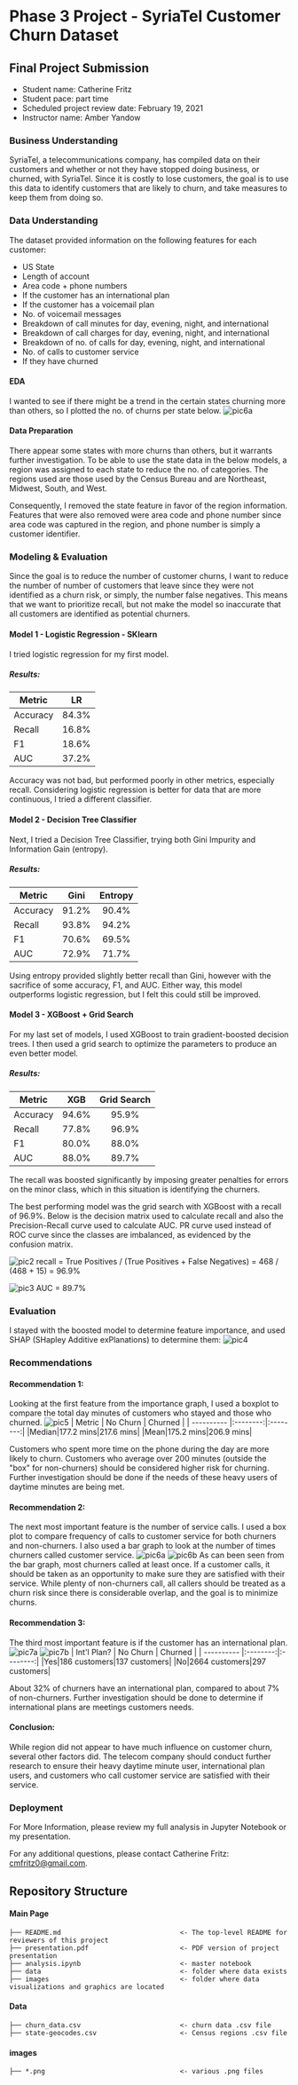 # Phase 3 Project - SyriaTel Customer Churn Dataset

## Final Project Submission

* Student name: Catherine Fritz
* Student pace: part time
* Scheduled project review date: February 19, 2021
* Instructor name: Amber Yandow

### Business Understanding
SyriaTel, a telecommunications company, has compiled data on their customers and whether or not they have stopped doing business, or churned, with SyriaTel. Since it is costly to lose customers, the goal is to use this data to identify customers that are likely to churn, and take measures to keep them from doing so.

### Data Understanding
The dataset provided information on the following features for each customer:
* US State
* Length of account
* Area code + phone numbers
* If the customer has an international plan
* If the customer has a voicemail plan
* No. of voicemail messages
* Breakdown of call minutes for day, evening, night, and international
* Breakdown of call charges for day, evening, night, and international
* Breakdown of no. of calls for day, evening, night, and international
* No. of calls to customer service
* If they have churned

#### EDA
I wanted to see if there might be a trend in the certain states churning more than others, so I plotted the no. of churns per state below.
![pic6a](./images/map.png)

#### Data Preparation
There appear some states with more churns than others, but it warrants further investigation. To be able to use the state data in the below models, a region was assigned to each state to reduce the no. of categories. The regions used are those used by the Census Bureau and are Northeast, Midwest, South, and West.

Consequently, I removed the state feature in favor of the region information. Features that were also removed were area code and phone number since area code was captured in the region, and phone number is simply a customer identifier.

### Modeling & Evaluation
Since the goal is to reduce the number of customer churns, I want to reduce the number of number of customers that leave since they were not identified as a churn risk, or simply, the number false negatives. This means that we want to prioritize recall, but not make the model so inaccurate that all customers are identified as potential churners.

#### Model 1 - Logistic Regression - SKlearn
I tried logistic regression for my first model.
##### Results:
| Metric      | LR     |
| ---------- |:--------:|
|Accuracy|84.3%|
|Recall|16.8%|
|F1|18.6%|
|AUC|37.2%|

Accuracy was not bad, but performed poorly in other metrics, especially recall. Considering logistic regression is better for data that are more continuous, I tried a different classifier.

#### Model 2 - Decision Tree Classifier
Next, I tried a Decision Tree Classifier, trying both Gini Impurity and Information Gain (entropy).
##### Results:
| Metric      | Gini     | Entropy  |
| ---------- |:--------:|:--------:|
|Accuracy|91.2%|90.4%|
|Recall|93.8%|94.2%|
|F1|70.6%|69.5%|
|AUC|72.9%|71.7%|

Using entropy provided slightly better recall than Gini, however with the sacrifice of some accuracy, F1, and AUC. Either way, this model outperforms logistic regression, but I felt this could still be improved.

#### Model 3 - XGBoost + Grid Search
For my last set of models, I used XGBoost to train gradient-boosted decision trees. I then used a grid search to optimize the parameters to produce an even better model.
##### Results:
| Metric      | XGB      | Grid Search|
| ---------- |:--------:|:--------:|
|Accuracy|94.6%|95.9%|
|Recall|77.8%|96.9%|
|F1|80.0%|88.0%|
|AUC|88.0%|89.7%|

The recall was boosted significantly by imposing greater penalties for errors on the minor class, which in this situation is identifying the churners.

The best performing model was the grid search with XGBoost with a recall of 96.9%. Below is the decision matrix used to calculate recall and also the Precision-Recall curve used to calculate AUC. PR curve used instead of ROC curve since the classes are imbalanced, as evidenced by the confusion matrix.

![pic2](./images/conf_matrix_gridsearch.png)
recall = True Positives / (True Positives + False Negatives)
= 468 / (468 + 15) = 96.9%

![pic3](./images/pr_curve_gridsearch.png)
AUC = 89.7%

### Evaluation
I stayed with the boosted model to determine feature importance, and used SHAP (SHapley Additive exPlanations) to determine them:
![pic4](./images/shap_importance.png)

### Recommendations

#### Recommendation 1:
Looking at the first feature from the importance graph, I used a boxplot to compare the total day minutes of customers who stayed and those who churned.
![pic5](./images/boxplot_day_minutes.png)
| Metric | No Churn | Churned |
| ---------- |:--------:|:--------:|
|Median|177.2 mins|217.6 mins|
|Mean|175.2 mins|206.9 mins|


Customers who spent more time on the phone during the day are more likely to churn. Customers who average over 200 minutes (outside the "box" for non-churners) should be considered higher risk for churning. Further investigation should be done if the needs of these heavy users of daytime minutes are being met.

#### Recommendation 2:
The next most important feature is the number of service calls. I used a box plot to compare frequency of calls to customer service for both churners and non-churners. I also used a bar graph to look at the number of times churners called customer service.
![pic6a](./images/boxplot_no_service_calls.png)
![pic6b](./images/bar_service_calls.png)
As can been seen from the bar graph, most churners called at least once. If a customer calls, it should be taken as an opportunity to make sure they are satisfied with their service. While plenty of non-churners call, all callers should be treated as a churn risk since there is considerable overlap, and the goal is to minimize churns.

#### Recommendation 3:
The third most important feature is if the customer has an international plan.
![pic7a](./images/bar_intl_plan.png)
![pic7b](./images/bar_intl_plan_churns.png)
| Int'l Plan? | No Churn | Churned |
| ---------- |:--------:|:--------:|
|Yes|186 customers|137 customers|
|No|2664 customers|297 customers|

About 32% of churners have an international plan, compared to about 7% of non-churners. Further investigation should be done to determine if international plans are meetings customers needs.

#### Conclusion:
While region did not appear to have much influence on customer churn, several other factors did. The telecom company should conduct further research to ensure their heavy daytime minute user, international plan users, and customers who call customer service are satisfied with their service.

### Deployment
For More Information, please review my full analysis in Jupyter Notebook or my presentation.

For any additional questions, please contact Catherine Fritz: cmfritz0@gmail.com.

## Repository Structure
#### Main Page
    ├── README.md                              <- The top-level README for reviewers of this project
    ├── presentation.pdf                       <- PDF version of project presentation
    ├── analysis.ipynb                         <- master notebook
    ├── data                                   <- folder where data exists
    ├── images                                 <- folder where data visualizations and graphics are located

#### Data
    ├── churn_data.csv                         <- churn data .csv file
    ├── state-geocodes.csv                     <- Census regions .csv file

#### images
    ├── *.png                                  <- various .png files
